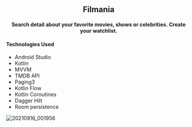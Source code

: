 <h2 align="center">Filmania</h2>
<h4 align="center">Search detail about your favorite movies, shows or celebrities. Create your watchlist.</h4>
 
 <h4>Technologies Used</h4>
<ul>
    <li>Android Studio</li>
    <li>Kotlin</li>
    <li>MVVM</li>
    <li>TMDB API</li>
    <li>Paging3</li>
    <li>Kotlin Flow</li>
    <li>Kotlin Coroutines</li>
    <li>Dagger Hilt</li>
    <li>Room persistence</li>
</ul>
 
![20210916_001956](https://user-images.githubusercontent.com/59311205/133794659-f3be9e4d-7e87-48db-9587-31d5d242fe0c.jpg)
